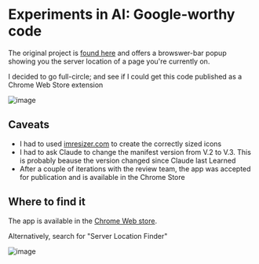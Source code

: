 # Experiments in AI: Google-worthy code
The original project is [found here](../server-location/README.md) and offers a browswer-bar popup showing you the server location of a page you're currently on.

I decided to go full-circle; and see if I could get this code published as a Chrome Web Store extension

![image](https://github.com/user-attachments/assets/68014592-2c87-4a76-b229-43c941511f9b)


## Caveats
* I had to used [imresizer.com](https://imresizer.com/) to create the correctly sized icons
* I had to ask Claude to change the manifest version from V.2 to V.3. This is probably beause the version changed since Claude last Learned
* After a couple of iterations with the review team, the app was accepted for publication and is available in the Chrome Store

## Where to find it
The app is available in the [Chrome Web store](chrome://extensions/?id=makphdkahgmkhdjjicjngcoghbclnmom).

Alternatively, search for "Server Location Finder"

![image](https://github.com/user-attachments/assets/da3e46ae-130a-4a5d-bf0a-91e1ee600a56)

